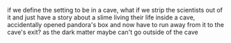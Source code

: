 if we define the setting to be in a cave, what if we strip the scientists out of it and just have a story about a slime living their life inside a cave, accidentally opened pandora's box and now have to run away from it to the cave's exit?
as the dark matter maybe can't go outside of the cave
